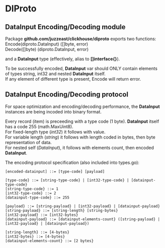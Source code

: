 # DIProto

## DataInput Encoding/Decoding module

Package **github.com/juzzeast/clickhouse/diproto** exports two functions:  
Encode(diproto.DataInput) ([]byte, error)  
Decode([]byte) (diproto.DataInput, error)  

and a **DataInput** type (effectively, alias to **[]interface{}**).

To be successfully encoded, **DataInput** var should ONLY contain elements of types string, int32 and nested **DataInput** itself.  
If any element of different type is present, Encode will return error.

## DataInput Encoding/Decoding protocol

For space optimization and encoding/decoding performance, the **DataInput** instances are being incoded into binary format.

Every record (item) is preceeding with a type code (1 byte). **DataInput** itself has a code 255 (math.MaxUint8).  
For fixed-length type (*int32*) it follows with value.  
For variable length (*string*) it follows with length coded in bytes, then byte representation of data.  
For nested self (*DataInput*), it follows with elements count, then encoded **DataInput**.  

The encoding protocol specification (also included into types.go):
```
[encoded-datainput] ::= [type-code] [payload]

[type-code} ::= [string-type-code} | [int32-type-code} | [datainput-type-code}
[string-type-code} ::= 1
[int32-type-code} ::= 2
[datainput-type-code} ::= 255

[payload} ::= [string-payload} | [int32-payload} | [datainput-payload}
[string-payload} ::= [string-length} [string-bytes}
[int32-payload} ::= [int32-bytes}
[datainput-payload} ::= [datainput-elements-count} ([string-payload} | [int32-payload} | [datainput-payload})

[string-length} ::= [4-bytes}
[int32-bytes} ::= [4-bytes}
[datainput-elements-count} ::= [2 bytes}
```
